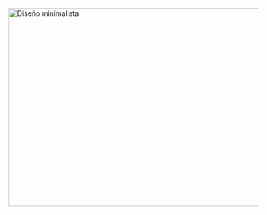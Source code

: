 <img src="https://mir-s3-cdn-cf.behance.net/project_modules/fs/03579b129988995.6176e2aa1062e.gif" alt="Diseño minimalista" width="1000" height="400">
